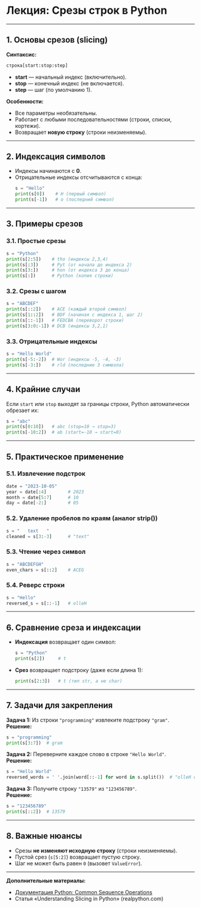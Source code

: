 # Лекция: Срезы строк в Python

---

## **1. Основы срезов (slicing)**
**Синтаксис:**  
```python
строка[start:stop:step]
```
- **start** — начальный индекс (включительно).  
- **stop** — конечный индекс (не включается).  
- **step** — шаг (по умолчанию 1).  

**Особенности:**  
- Все параметры необязательны.  
- Работает с любыми последовательностями (строки, списки, кортежи).  
- Возвращает **новую строку** (строки неизменяемы).  

---

## **2. Индексация символов**
- Индексы начинаются с **0**.  
- Отрицательные индексы отсчитываются с конца:  
  ```python
  s = "Hello"
  print(s[0])    # H (первый символ)
  print(s[-1])   # o (последний символ)
  ```

---

## **3. Примеры срезов**
### **3.1. Простые срезы**
```python
s = "Python"
print(s[2:5])    # tho (индексы 2,3,4)
print(s[:3])     # Pyt (от начала до индекса 2)
print(s[3:])     # hon (от индекса 3 до конца)
print(s[:])      # Python (копия строки)
```

### **3.2. Срезы с шагом**
```python
s = "ABCDEF"
print(s[::2])    # ACE (каждый второй символ)
print(s[1::2])   # BDF (начиная с индекса 1, шаг 2)
print(s[::-1])   # FEDCBA (переворот строки)
print(s[3:0:-1]) # DCB (индексы 3,2,1)
```

### **3.3. Отрицательные индексы**
```python
s = "Hello World"
print(s[-5:-2])  # Wor (индексы -5, -4, -3)
print(s[-3:])    # rld (последние 3 символа)
```

---

## **4. Крайние случаи**
Если `start` или `stop` выходят за границы строки, Python автоматически обрезает их:  
```python
s = "abc"
print(s[0:10])   # abc (stop=10 → stop=3)
print(s[-10:2])  # ab (start=-10 → start=0)
```

---

## **5. Практическое применение**
### **5.1. Извлечение подстрок**
```python
date = "2023-10-05"
year = date[:4]        # 2023
month = date[5:7]      # 10
day = date[-2:]        # 05
```

### **5.2. Удаление пробелов по краям (аналог strip())**
```python
s = "   text   "
cleaned = s[3:-3]      # "text"
```

### **5.3. Чтение через символ**
```python
s = "ABCDEFGH"
even_chars = s[::2]    # ACEG
```

### **5.4. Реверс строки**
```python
s = "Hello"
reversed_s = s[::-1]   # olleH
```

---

## **6. Сравнение среза и индексации**
- **Индексация** возвращает один символ:  
  ```python
  s = "Python"
  print(s[2])     # t
  ```
- **Срез** возвращает подстроку (даже если длина 1):  
  ```python
  print(s[2:3])   # t (тип str, а не char)
  ```

---

## **7. Задачи для закрепления**
**Задача 1:** Из строки `"programming"` извлеките подстроку `"gram"`.  
**Решение:**  
```python
s = "programming"
print(s[3:7])  # gram
```

**Задача 2:** Переверните каждое слово в строке `"Hello World"`.  
**Решение:**  
```python
s = "Hello World"
reversed_words = ' '.join(word[::-1] for word in s.split())  # "olleH dlroW"
```

**Задача 3:** Получите строку `"13579"` из `"123456789"`.  
**Решение:**  
```python
s = "123456789"
print(s[::2])  # 13579
```

---

## **8. Важные нюансы**
- Срезы **не изменяют исходную строку** (строки неизменяемы).  
- Пустой срез (`s[5:2]`) возвращает пустую строку.  
- Шаг не может быть равен `0` (вызовет `ValueError`).  

---

**Дополнительные материалы:**  
- [Документация Python: Common Sequence Operations](https://docs.python.org/3/library/stdtypes.html#common-sequence-operations)  
- Статья «Understanding Slicing in Python» (realpython.com)